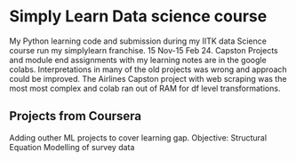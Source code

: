 # Simply Learn Data science course
My Python learning code and submission during my IITK data Science course run my simplylearn franchise. 15 Nov-15 Feb 24.
Capston Projects and module end assignments with my learning notes are in the google colabs.
Interpretations in many of the old projects was wrong and approach could be improved.
The Airlines Capston project with web scraping was the most most complex and colab ran out of RAM for df  level transformations.
## Projects from Coursera
Adding outher ML projects to cover learning gap.
Objective: Structural Equation Modelling of survey data 
